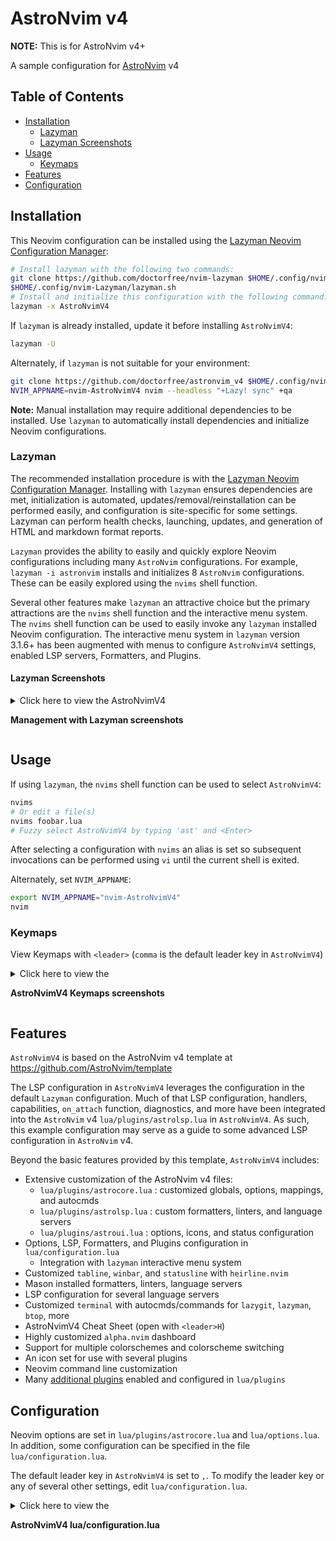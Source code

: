 # AstroNvim v4

**NOTE:** This is for AstroNvim v4+

A sample configuration for [AstroNvim](https://github.com/AstroNvim/AstroNvim) v4

## Table of Contents

- [Installation](#installation)
  - [Lazyman](#lazyman)
  - [Lazyman Screenshots](#lazyman-screenshots)
- [Usage](#usage)
  - [Keymaps](#keymaps)
- [Features](#features)
- [Configuration](#configuration)

## Installation

This Neovim configuration can be installed using the
[Lazyman Neovim Configuration Manager](https://lazyman.dev):

```bash
# Install lazyman with the following two commands:
git clone https://github.com/doctorfree/nvim-lazyman $HOME/.config/nvim-Lazyman
$HOME/.config/nvim-Lazyman/lazyman.sh
# Install and initialize this configuration with the following command:
lazyman -x AstroNvimV4
```

If `lazyman` is already installed, update it before installing `AstroNvimV4`:

```bash
lazyman -U
```

Alternately, if `lazyman` is not suitable for your environment:

```bash
git clone https://github.com/doctorfree/astronvim_v4 $HOME/.config/nvim-AstroNvimV4
NVIM_APPNAME=nvim-AstroNvimV4 nvim --headless "+Lazy! sync" +qa
```

**Note:** Manual installation may require additional dependencies to be installed.
Use `lazyman` to automatically install dependencies and initialize Neovim configurations.

### Lazyman

The recommended installation procedure is with the
[Lazyman Neovim Configuration Manager](https://lazyman.dev).
Installing with `lazyman` ensures dependencies are met, initialization is
automated, updates/removal/reinstallation can be performed easily, and
configuration is site-specific for some settings. Lazyman can perform
health checks, launching, updates, and generation of HTML and markdown
format reports.

`Lazyman` provides the ability to easily and quickly explore Neovim
configurations including many `AstroNvim` configurations. For example,
`lazyman -i astronvim` installs and initializes 8 `AstroNvim` configurations.
These can be easily explored using the `nvims` shell function.

Several other features make `lazyman` an attractive choice but the primary
attractions are the `nvims` shell function and the interactive menu system.
The `nvims` shell function can be used to easily invoke any `lazyman` installed
Neovim configuration. The interactive menu system in `lazyman` version 3.1.6+
has been augmented with menus to configure `AstroNvimV4` settings, enabled
LSP servers, Formatters, and Plugins.

#### Lazyman Screenshots

<details><summary>Click here to view the AstroNvimV4

**Management with Lazyman screenshots**

</summary>

If `AstroNvimV4` was installed with `lazyman` an interactive menu system to
manage the `AstroNvimV4` configuration is available in `lazyman`.  To view
the main `AstroNvimV4` configuration menu invoke `lazyman -F anv` or simply
`lazyman` and select the `AstroNvimV4 Config` menu entry:

<div align="center"><p>
<img src="https://raw.githubusercontent.com/wiki/doctorfree/astronvim_v4/screenshots/lazyman.png" style="width:1165px;height:588px;">
</p>
</div>

<div align="center"><p>
<img src="https://raw.githubusercontent.com/wiki/doctorfree/astronvim_v4/screenshots/config.png" style="width:957px;height:558px;">
</p>
</div>

From here you can configure LSP servers, formatters, linters, and plugins:

<div align="center"><p>
<img src="https://raw.githubusercontent.com/wiki/doctorfree/astronvim_v4/screenshots/lsp.png" style="width:957px;height:558px;">
</p>
</div>

<div align="center"><p>
<img src="https://raw.githubusercontent.com/wiki/doctorfree/astronvim_v4/screenshots/formatters.png" style="width:957px;height:558px;">
</p>
</div>

<div align="center"><p>
<img src="https://raw.githubusercontent.com/wiki/doctorfree/astronvim_v4/screenshots/plugins.png" style="width:957px;height:558px;">
</p>
</div>

</details>

## Usage

If using `lazyman`, the `nvims` shell function can be used to select `AstroNvimV4`:

```bash
nvims
# Or edit a file(s)
nvims foobar.lua
# Fuzzy select AstroNvimV4 by typing 'ast' and <Enter>
```

After selecting a configuration with `nvims` an alias is set so subsequent
invocations can be performed using `vi` until the current shell is exited.

Alternately, set `NVIM_APPNAME`:

```bash
export NVIM_APPNAME="nvim-AstroNvimV4"
nvim
```

### Keymaps

View Keymaps with `<leader>` (`comma` is the default leader key in `AstroNvimV4`)

<details><summary>Click here to view the

**AstroNvimV4 Keymaps screenshots**

</summary>

<div align="center"><p>
<img src="https://raw.githubusercontent.com/wiki/doctorfree/astronvim_v4/screenshots/Keymaps.png" style="width:806px;height:483px;">
</p>
</div>

Command and Themes keymaps (view with `<leader>,`

<div align="center"><p>
<img src="https://raw.githubusercontent.com/wiki/doctorfree/astronvim_v4/screenshots/Command_Keymaps.png" style="width:806px;height:483px;">
</p>
</div>

Toggle keymaps (view with `<leader>.`

<div align="center"><p>
<img src="https://raw.githubusercontent.com/wiki/doctorfree/astronvim_v4/screenshots/Toggle_Keymaps.png" style="width:806px;height:483px;">
</p>
</div>

</details>

## Features

`AstroNvimV4` is based on the AstroNvim v4 template at <https://github.com/AstroNvim/template>

The LSP configuration in `AstroNvimV4` leverages the configuration in the
default `Lazyman` configuration. Much of that LSP configuration, handlers,
capabilities, `on_attach` function, diagnostics, and more have been integrated
into the `AstroNvim` v4 `lua/plugins/astrolsp.lua` in `AstroNvimV4`. As such,
this example configuration may serve as a guide to some advanced LSP
configuration in `AstroNvim` v4.

Beyond the basic features provided by this template, `AstroNvimV4` includes:

- Extensive customization of the AstroNvim v4 files:
  - `lua/plugins/astrocore.lua` : customized globals, options, mappings, and autocmds
  - `lua/plugins/astrolsp.lua` : custom formatters, linters, and language servers
  - `lua/plugins/astroui.lua` : options, icons, and status configuration
- Options, LSP, Formatters, and Plugins configuration in `lua/configuration.lua`
  - Integration with `lazyman` interactive menu system
- Customized `tabline`, `winbar`, and `statusline` with `heirline.nvim`
- Mason installed formatters, linters, language servers
- LSP configuration for several language servers
- Customized `terminal` with autocmds/commands for `lazygit`, `lazyman`, `btop`, more
- AstroNvimV4 Cheat Sheet (open with `<leader>H`)
- Highly customized `alpha.nvim` dashboard
- Support for multiple colorschemes and colorscheme switching
- An icon set for use with several plugins
- Neovim command line customization
- Many [additional plugins](https://github.com/doctorfree/nvim-lazyman/blob/main/info/AstroNvimV4.md) enabled and configured in `lua/plugins`

## Configuration

Neovim options are set in `lua/plugins/astrocore.lua` and `lua/options.lua`.
In addition, some configuration can be specified in the file `lua/configuration.lua`.

The default leader key in `AstroNvimV4` is set to `,`. To modify the leader key
or any of several other settings, edit `lua/configuration.lua`.

<details><summary>Click here to view the

**AstroNvimV4 lua/configuration.lua**

</summary>

```lua
local conf = {}

-- THEME CONFIGURATION
-- Available themes: catppuccin, dracula, everforest, kanagawa,
--                   monokai-pro nightfox, tokyonight, tundra,
-- A configuration file for each theme is in lua/configs/themes/
-- Use <F8> to step through themes
conf.theme = "tokyonight"
-- Available styles are:
--   catppuccin:  latte, frappe, macchiato, mocha, custom
--   dracula:     blood, magic, soft, default
--   kanagawa:    wave, dragon, lotus
--   monokai-pro: classic, octagon, pro, machine, ristretto, spectrum
--   nightfox:    carbonfox, dawnfox, dayfox, duskfox, nightfox, nordfox, terafox
--   tokyonight:  night, storm, day, moon
conf.theme_style = "moon"
-- enable transparency if the theme supports it
conf.enable_transparent = false

-- GLOBAL OPTIONS CONFIGURATION
-- Some prefer space as the map leader, but why
conf.mapleader = ","
conf.maplocalleader = ","
-- set numbered lines
conf.number = true
-- enable mouse see :h mouse
conf.mouse = "nv"
-- set relative numbered lines
conf.relative_number = true
-- always show tabs; 0 never, 1 only if at least two tab pages, 2 always
conf.showtabline = 2
-- enable or disable listchars
conf.list = true
-- which list chars to show
conf.listchars = {
  eol = "⤶",
  tab = ">.",
  trail = "~",
  extends = "◀",
  precedes = "▶",
}

-- PLUGINS CONFIGURATION
-- Enable display of custom cheatsheets
conf.enable_cheatsheet = true
-- Enable smooth scrolling with neoscroll plugin
conf.enable_smooth_scrolling = true
-- Enable the Neotest plugin
conf.enable_neotest = true
-- Enable toggleterm plugin
conf.enable_toggleterm = true
-- Enable the WakaTime metrics dashboard (requires API key)
conf.enable_wakatime = false
-- Enable zen mode distraction-free coding
conf.enable_zenmode = true
-- if zenmode enabled then enable terminal support as well
conf.enable_kitty = false
conf.enable_alacritty = false
conf.enable_wezterm = false

-- Neorg notes folder
conf.neorg_notes = { "~/Documents/Notes" }
-- Obsidian vault folder (relative to HOME)
conf.obsidian_vault = "Documents/Notes/Obsidian"

-- use rg instead of grep
conf.grepprg = "rg --hidden --vimgrep --smart-case --"

-- Show diagnostics, can be one of "none", "icons", "popup". Default is "popup"
--   "none":  diagnostics are disabled but still underlined
--   "icons": only an icon will show, use ',de' to see the diagnostic
--   "popup": an icon will show and a popup with the diagnostic will appear
conf.show_diagnostics = "popup"

-- treesitter parsers to be installed
-- See https://github.com/nvim-treesitter/nvim-treesitter/wiki/List-of-parsers
conf.treesitter_ensure_installed = {
  "bash",
  "c",
  "cpp",
  "json",
  "jsonc",
  "javascript",
  "lua",
  "markdown",
  "markdown_inline",
  "python",
  "query",
  "regex",
  "toml",
  "vim",
  "vimdoc",
  "yaml",
}

-- LSPs that are installed by the Lazyman initialization
-- Leave the 'LSP_SERVERS' trailing comment, it is used by lazyman
conf.lsp_installed = {
  "cssls",    -- LSP_SERVERS
  "denols",   -- LSP_SERVERS
  "html",     -- LSP_SERVERS
  "lua_ls",   -- LSP_SERVERS
  "pylsp",    -- LSP_SERVERS
  "pyright",  -- LSP_SERVERS
  "tsserver", -- LSP_SERVERS
  "vimls",    -- LSP_SERVERS
}
-- LSPs that should be installed by Mason-lspconfig
-- Leave the 'LSP_SERVERS' trailing comment, it is used by lazyman
conf.lsp_servers = {
  "bashls",           -- LSP_SERVERS
  "clangd",           -- LSP_SERVERS
  "cmake",            -- LSP_SERVERS
  -- "cssmodules_ls", -- LSP_SERVERS
  -- "dockerls",      -- LSP_SERVERS
  -- "emmet_ls",      -- LSP_SERVERS
  -- "eslint",        -- LSP_SERVERS
  -- "gopls",         -- LSP_SERVERS
  -- "graphql",       -- LSP_SERVERS
  "jsonls",           -- LSP_SERVERS
  -- "jdtls",         -- LSP_SERVERS
  -- "julials",       -- LSP_SERVERS
  -- "ltex",          -- LSP_SERVERS
  "marksman",         -- LSP_SERVERS
  -- "prismals",      -- LSP_SERVERS
  -- "sqlls",         -- LSP_SERVERS
  -- "tailwindcss",   -- LSP_SERVERS
  "taplo",            -- LSP_SERVERS
  -- "texlab",        -- LSP_SERVERS
  "vuels",            -- LSP_SERVERS
  "yamlls",           -- LSP_SERVERS
}

-- Enable/Disable automatic formatting
conf.enable_autoformat = false
-- Formatters and linters installed by Mason
conf.formatters_linters = {
  "actionlint",           -- FORMATTERS_LINTERS
  -- "debugpy",           -- FORMATTERS_LINTERS
  "gofumpt",              -- FORMATTERS_LINTERS
  "goimports",            -- FORMATTERS_LINTERS
  "golines",              -- FORMATTERS_LINTERS
  "golangci-lint",        -- FORMATTERS_LINTERS
  "google-java-format",   -- FORMATTERS_LINTERS
  "isort",                -- FORMATTERS_LINTERS
  -- "json-lsp",          -- FORMATTERS_LINTERS
  -- "latexindent",       -- FORMATTERS_LINTERS
  -- "markdownlint",      -- FORMATTERS_LINTERS
  "marksman",             -- FORMATTERS_LINTERS
  -- "php-debug-adapter", -- FORMATTERS_LINTERS
  -- "php-cs-fixer",      -- FORMATTERS_LINTERS
  "prettier",             -- FORMATTERS_LINTERS
  "prettierd",            -- FORMATTERS_LINTERS
  "pyright",              -- FORMATTERS_LINTERS
  "sql-formatter",        -- FORMATTERS_LINTERS
  -- "shellcheck",        -- FORMATTERS_LINTERS
  "shfmt",                -- FORMATTERS_LINTERS
  "stylua",               -- FORMATTERS_LINTERS
  "tflint",               -- FORMATTERS_LINTERS
  "yamllint",             -- FORMATTERS_LINTERS
}
-- Formatters and linters installed externally
conf.external_formatters = {
  "beautysh",             -- FORMATTERS_LINTERS
  "black",                -- FORMATTERS_LINTERS
  "flake8",               -- FORMATTERS_LINTERS
  "ruff",                 -- FORMATTERS_LINTERS
}

return conf
```

</details>


